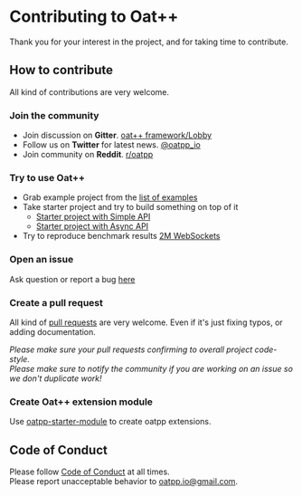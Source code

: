 # Contributing to Oat++

Thank you for your interest in the project, and for taking time to contribute.  

## How to contribute

All kind of contributions are very welcome.

### Join the community

- Join discussion on **Gitter**. [oat++ framework/Lobby](https://gitter.im/oatpp-framework/Lobby)
- Follow us on **Twitter** for latest news. [@oatpp_io](https://twitter.com/oatpp_io)
- Join community on **Reddit**. [r/oatpp](https://www.reddit.com/r/oatpp/)

### Try to use Oat++

- Grab example project from the [list of examples](https://github.com/oatpp/oatpp-examples)
- Take starter project and try to build something on top of it
  - [Starter project with Simple API](https://github.com/oatpp/oatpp-starter)
  - [Starter project with Async API](https://github.com/oatpp/oatpp-starter-async)
- Try to reproduce benchmark results [2M WebSockets](https://github.com/oatpp/benchmark-websocket)

### Open an issue

Ask question or report a bug [here](https://github.com/oatpp/oatpp/issues)

### Create a pull request

All kind of [pull requests](https://github.com/oatpp/oatpp/pulls) are very welcome.
Even if it's just fixing typos, or adding documentation.

*Please make sure your pull requests confirming to overall project code-style.*  
*Please make sure to notify the community if you are working on an issue so we don't duplicate work!*

### Create Oat++ extension module

Use [oatpp-starter-module](https://github.com/oatpp/oatpp-starter-module) to create oatpp extensions.

## Code of Conduct

Please follow [Code of Conduct](CODE_OF_CONDUCT.md) at all times.  
Please report unacceptable behavior to oatpp.io@gmail.com.
